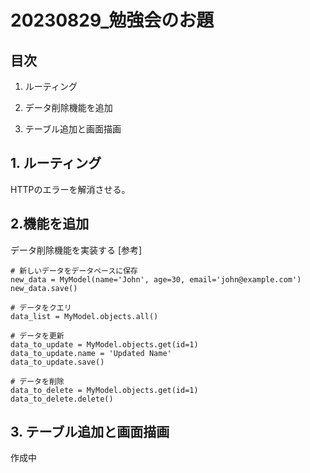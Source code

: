 # 20230829_勉強会のお題

## 目次
1. ルーティング

2. データ削除機能を追加

3. テーブル追加と画面描画

## 1. ルーティング
HTTPのエラーを解消させる。

## 2.機能を追加
データ削除機能を実装する
[参考]
```
# 新しいデータをデータベースに保存
new_data = MyModel(name='John', age=30, email='john@example.com')
new_data.save()

# データをクエリ
data_list = MyModel.objects.all()

# データを更新
data_to_update = MyModel.objects.get(id=1)
data_to_update.name = 'Updated Name'
data_to_update.save()

# データを削除
data_to_delete = MyModel.objects.get(id=1)
data_to_delete.delete()
```

## 3. テーブル追加と画面描画
作成中
